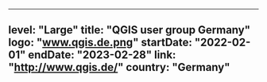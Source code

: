 
---
level: "Large"
title: "QGIS user group Germany"
logo: "www.qgis.de.png"
startDate: "2022-02-01"
endDate: "2023-02-28"
link: "http://www.qgis.de/"
country: "Germany"
---
